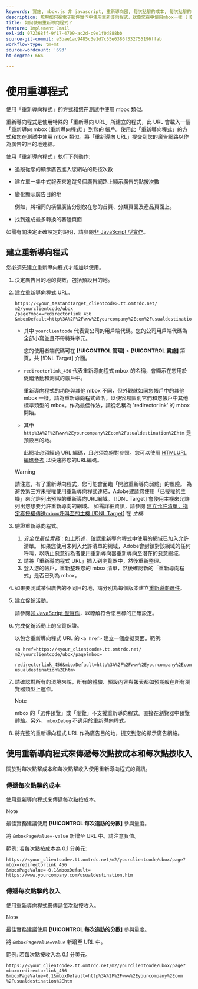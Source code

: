 ```yaml
---
keywords: 實施, mbox.js 非 javascript, 重新導向器, 每次點擊的成本, 每次點擊的收入
description: 瞭解如何在電子郵件實作中使用重新導向程式，就像您在中使用mbox一樣 [!DNL Adobe Target] 活動。
title: 如何使用重新導向程式？
feature: Implement Email
exl-id: 072368ff-9f17-4709-ac2d-c9e1f0d888bb
source-git-commit: e5bae1ac9485c3e1d7c55e6386f332755196ffab
workflow-type: tm+mt
source-wordcount: '693'
ht-degree: 66%

---
```


# 使用重導程式

使用「重新導向程式」的方式和您在測試中使用 mbox 類似。

重新導向程式是使用特殊的「重新導向 URL」所建立的程式，此 URL 會載入一個「重新導向 mbox (重新導向程式)」到您的 帳戶。使用此「重新導向程式」的方式和您在測試中使用 mbox 類似。將「重新導向 URL」提交到您的廣告網路以作為廣告的目的地連結。

使用「重新導向程式」執行下列動作:

* 追蹤從您的顯示廣告進入您網站的點按次數
* 建立單一集中式報表來追蹤多個廣告網路上顯示廣告的點按次數
* 變化顯示廣告目的地

  例如，將相同的橫幅廣告分別放在您的首頁、分類頁面及產品頁面上。

* 找到達成最多轉換的著陸頁面

如需有關決定正確設定的說明，請參閱[非 JavaScript 型實作](/help/dev/implement/email/overview.md)。

## 建立重新導向程式

您必須先建立重新導向程式才能加以使用。

1. 決定廣告目的地的變數，包括預設目的地。
1. 建立重新導向程式 URL。

   ```
   https://<your_testandtarget_clientcode>.tt.omtrdc.net/​m2/yourclientcode/ubox
   /​page?mbox=redirectorlink_456
   &mboxDefault=http%3A%2F%2Fwww%2Eyourcompany%2Ecom%2Fusualdestination%2Ehtm
   ```

   * 其中 `yourclientcode` 代表貴公司的用戶端代碼。您的公司用戶端代碼為全部小寫並且不帶特殊字元。

     您的使用者端代碼可在 **[!UICONTROL 管理]** > **[!UICONTROL 實施]** 第頁，共 [!DNL Target] 介面。

   * `redirectorlink_456` 代表重新導向程式 mbox 的名稱，會顯示在您用於促銷活動和測試的帳戶中。

     重新導向程式的功能與其他 mbox 不同，但外觀就如同您帳戶中的其他 mbox 一樣。請為重新導向程式命名，以便容易區別它們和您帳戶中其他標準類型的 mbox。作為最佳作法，請從名稱為 &#39;redirectorlink&#39; 的 mbox 開始。

   * 其中 `http%3A%2F%2Fwww%2Eyourcompany%2Ecom%2Fusualdestination%2Ehtm` 是預設目的地。

     此網址必須經過 URL 編碼，且必須為絕對參照。您可以使用 [HTMLURL編碼參考](https://www.w3schools.com/tags/ref_urlencode.asp) 以快速將您的URL編碼。

   >[!WARNING]
   >
   >請注意，有了重新導向程式，您可能會面臨「開啟重新導向弱點」的風險。 為避免第三方未授權使用重新導向程式連結，Adobe建議您使用「已授權的主機」來允許列出預設的重新導向URL網域。 [!DNL Target] 會使用主機來允許列出您想要允許重新導向的網域。 如需詳細資訊，請參閱 [建立允許清單，指定獲授權傳送mbox呼叫至的主機 [!DNL Target]](https://experienceleague.adobe.com/docs/target/using/administer/hosts.html#allowlist) 在 *主機*.

1. 驗證重新導向程式。
   1. *安全性最佳實務*：如上所述，確認重新導向程式中使用的網域已加入允許清單。 如果您使用未列入允許清單的網域，Adobe會封鎖對該網域的任何呼叫，以防止惡意行為者使用重新導向器重新導向至潛在的惡意網域。
   2. 請將「重新導向程式 URL」插入到瀏覽器中，然後重新整理。
   3. 登入您的帳戶，重新整理您的 mbox 清單，然後確認新的「重新導向程式」是否已列為 mbox。
1. 如果要測試某個廣告的不同目的地，請分別為每個版本建立[重新導向選件](https://experienceleague.adobe.com/docs/target/using/experiences/vec/redirect-offer.html)。
1. 建立促銷活動。

   請參閱[非 JavaScript 型實作](/help/dev/implement/email/overview.md)，以瞭解符合您目標的正確設定。
1. 完成促銷活動上的品質保證。

   以包含重新導向程式 URL 的 `<a href>` 建立一個虛擬頁面。範例:

   ```
   <a href=https://<your_clientcode>.tt.omtrdc.net/​m2/yourclientcode/ubox/​page?mbox=
   
   redirectorlink_456&mboxDefault=http%3A%2F%2Fwww%2Eyourcompany%2Ecom%2F​usualdestination%2Ehtm>
   ```

1. 請確認對所有的環境來說，所有的體驗、預設內容與報表都如預期般在所有瀏覽器類型上運作。

   >[!NOTE]
   >
   >mbox 的「選件預覽」或「瀏覽」不支援重新導向程式。直接在瀏覽器中預覽體驗。另外， `mboxDebug` 不適用於重新導向程式。

1. 將完整的重新導向程式 URL 作為廣告目的地，提交到您的顯示廣告網路。

## 使用重新導向程式來傳遞每次點按成本和每次點按收入

關於對每次點擊成本和每次點擊收入使用重新導向程式的資訊。

### 傳遞每次點擊的成本

使用重新導向程式來傳遞每次點按成本。

>[!NOTE]
>
>最佳實務建議使用 **[!UICONTROL 每次造訪的分數]** 參與量度。

將 `&mboxPageValue=-value` 新增至 URL 中。請注意負值。

範例: 若每次點按成本為 0.1 分美元:

```
https://<your_clientcode>.tt.omtrdc.net/​m2/yourclientcode/ubox/​page?mbox=redirectorlink_456
&mboxPageValue=-0.1&mboxDefault=​https://www.yourcompany.com/usualdestination.htm
```

### 傳遞每次點擊的收入

使用重新導向程式來傳遞每次點按收入。

>[!NOTE]
>
>最佳實務建議使用 **[!UICONTROL 每次造訪的分數]** 參與量度。

將 `&mboxPageValue=value` 新增至 URL 中。

範例: 若每次點按收入為 0.1 分美元。

```
https://<​your_clientcode>​​​​.tt​​.omtrdc​.net/​​m2/​yourclientcode/​ubox/​​​page?mbox=redirectorlink_456
&mboxPageValue=0.1​&mbox​Default=​​http%3A%2F%2Fwww%2E​yourcompany%2Ecom​%2Fusualdestination%2Ehtm
```
